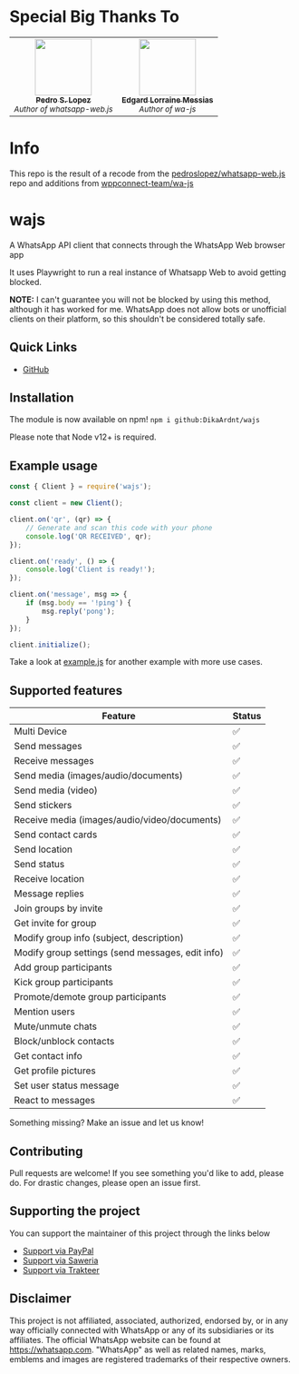# Special Big Thanks To
<!-- Big thanks to. Do not remove or modify this section -->
<!-- prettier-ignore-start -->
<!-- markdownlint-disable -->
<table>
  <tr>
    <td align="center"><a href="https://github.com/pedroslopez"><img src="https://avatars.githubusercontent.com/u/4368928?v=4?s=100" width="100px;" alt=""/><br /><sub><b>Pedro S. Lopez</b></sub></a><br /><sub><i>Author of whatsapp-web.js</i></sub></td>
    <td align="center"><a href="https://github.com/edgardmessias"><img src="https://avatars.githubusercontent.com/u/1530997?v=4?s=100" width="100px;" alt=""/><br /><sub><b>Edgard Lorraine Messias</b></sub></a><br /><sub><i>Author of wa-js</i></sub></td>
  </tr>
</table>

# Info
This repo is the result of a recode from the [pedroslopez/whatsapp-web.js](https://github.com/pedroslopez/whatsapp-web.js) repo and additions from [wppconnect-team/wa-js](https://github.com/wppconnect-team/wa-js)


# wajs
A WhatsApp API client that connects through the WhatsApp Web browser app

It uses Playwright to run a real instance of Whatsapp Web to avoid getting blocked.

**NOTE:** I can't guarantee you will not be blocked by using this method, although it has worked for me. WhatsApp does not allow bots or unofficial clients on their platform, so this shouldn't be considered totally safe.

## Quick Links

* [GitHub](https://github.com/DikaArdnt/wajs)

## Installation

The module is now available on npm! `npm i github:DikaArdnt/wajs`

Please note that Node v12+ is required.

## Example usage

```js
const { Client } = require('wajs');

const client = new Client();

client.on('qr', (qr) => {
    // Generate and scan this code with your phone
    console.log('QR RECEIVED', qr);
});

client.on('ready', () => {
    console.log('Client is ready!');
});

client.on('message', msg => {
    if (msg.body == '!ping') {
        msg.reply('pong');
    }
});

client.initialize();
```

Take a look at [example.js](https://github.com/DikaArdnt/wajs/blob/master/example.js) for another example with more use cases.


## Supported features

| Feature  | Status |
| ------------- | ------------- |
| Multi Device  | ✅  |
| Send messages  | ✅  |
| Receive messages  | ✅  |
| Send media (images/audio/documents)  | ✅  |
| Send media (video)  | ✅ |
| Send stickers | ✅ |
| Receive media (images/audio/video/documents)  | ✅  |
| Send contact cards | ✅ |
| Send location | ✅ |
| Send status | ✅ |
| Receive location | ✅ | 
| Message replies | ✅ |
| Join groups by invite  | ✅ |
| Get invite for group  | ✅ |
| Modify group info (subject, description)  | ✅  |
| Modify group settings (send messages, edit info)  | ✅  |
| Add group participants  | ✅  |
| Kick group participants  | ✅  |
| Promote/demote group participants | ✅ |
| Mention users | ✅ |
| Mute/unmute chats | ✅ |
| Block/unblock contacts | ✅ |
| Get contact info | ✅ |
| Get profile pictures | ✅ |
| Set user status message | ✅ |
| React to messages | ✅ |

Something missing? Make an issue and let us know!

## Contributing

Pull requests are welcome! If you see something you'd like to add, please do. For drastic changes, please open an issue first.

## Supporting the project

You can support the maintainer of this project through the links below

- [Support via PayPal](https://www.paypal.me/CakHaho)
- [Support via Saweria](https://saweria.co/DikaArdnt)
- [Support via Trakteer](https://trakteer.id/cakhaho)

## Disclaimer

This project is not affiliated, associated, authorized, endorsed by, or in any way officially connected with WhatsApp or any of its subsidiaries or its affiliates. The official WhatsApp website can be found at https://whatsapp.com. "WhatsApp" as well as related names, marks, emblems and images are registered trademarks of their respective owners.